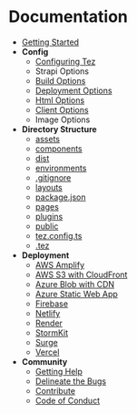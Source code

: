 # Documentation
- [Getting Started](https://github.com/tezjs/tezjs/blob/main/docs/pages/getting-started.md)
- **Config**
  - [Configuring Tez](https://github.com/tezjs/tezjs/blob/main/docs/pages/configuration/index.md)
  - Strapi Options
  - [Build Options](https://github.com/tezjs/tezjs/blob/main/docs/pages/configuration/build.md)
  - [Deployment Options](https://github.com/tezjs/tezjs/blob/main/docs/pages/configuration/deployment.md)
  - [Html Options](https://github.com/tezjs/tezjs/blob/main/docs/pages/configuration/html.md)
  - [Client Options](https://github.com/tezjs/tezjs/blob/main/docs/pages/configuration/client.md)
  - Image Options
- **Directory Structure**
  - [assets](https://github.com/tezjs/tezjs/blob/main/docs/pages/directory-structure/assets.md)
  - [components](https://github.com/tezjs/tezjs/blob/main/docs/pages/directory-structure/components.md)
  - [dist](https://github.com/tezjs/tezjs/blob/main/docs/pages/directory-structure/dist.md)
  - [environments](https://github.com/tezjs/tezjs/blob/main/docs/pages/directory-structure/environments.md)
  - [.gitignore](https://github.com/tezjs/tezjs/blob/main/docs/pages/directory-structure/gitignore.md)
  - [layouts](https://github.com/tezjs/tezjs/blob/main/docs/pages/directory-structure/layouts.md)
  - [package.json](https://github.com/tezjs/tezjs/blob/main/docs/pages/directory-structure/package-json.md)
  - [pages](https://github.com/tezjs/tezjs/blob/main/docs/pages/directory-structure/pages.md)
  - [plugins](https://github.com/tezjs/tezjs/blob/main/docs/pages/directory-structure/plugins.md)
  - [public](https://github.com/tezjs/tezjs/blob/main/docs/pages/directory-structure/public.md)
  - [tez.config.ts](https://github.com/tezjs/tezjs/blob/main/docs/pages/directory-structure/tez-config-ts.md)
  - [.tez](https://github.com/tezjs/tezjs/blob/main/docs/pages/directory-structure/tez.md)
- **Deployment**
  - [AWS Amplify](https://github.com/tezjs/tezjs/blob/main/docs/pages/deployment/aws-amplify.md)
  - [AWS S3 with CloudFront](https://github.com/tezjs/tezjs/blob/main/docs/pages/deployment/aws-s3-cloudfront.md)
  - [Azure Blob with CDN](https://github.com/tezjs/tezjs/blob/main/docs/pages/deployment/azure-blob-cdn.md)
  - [Azure Static Web App](https://github.com/tezjs/tezjs/blob/main/docs/pages/deployment/azure-static-web-app.md)
  - [Firebase](https://github.com/tezjs/tezjs/blob/main/docs/pages/deployment/firebase.md)
  - [Netlify](https://github.com/tezjs/tezjs/blob/main/docs/pages/deployment/netlify.md)
  - [Render](https://github.com/tezjs/tezjs/blob/main/docs/pages/deployment/render.md)
  - [StormKit](https://github.com/tezjs/tezjs/blob/main/docs/pages/deployment/storm-kit.md)
  - [Surge](https://github.com/tezjs/tezjs/blob/main/docs/pages/deployment/surge.md)
  - [Vercel](https://github.com/tezjs/tezjs/blob/main/docs/pages/deployment/vercel.md)
- **Community**
  - [Getting Help](https://github.com/tezjs/tezjs/blob/main/docs/pages/community/getting-help.md)
  - [Delineate the Bugs](https://github.com/tezjs/tezjs/blob/main/docs/pages/community/delineate-the-bugs.md)
  - [Contribute](https://github.com/tezjs/tezjs/blob/main/docs/pages/community/contribution.md)
  - [Code of Conduct](https://github.com/tezjs/tezjs/blob/main/docs/pages/community/code-of-conduct.md)
  
  
